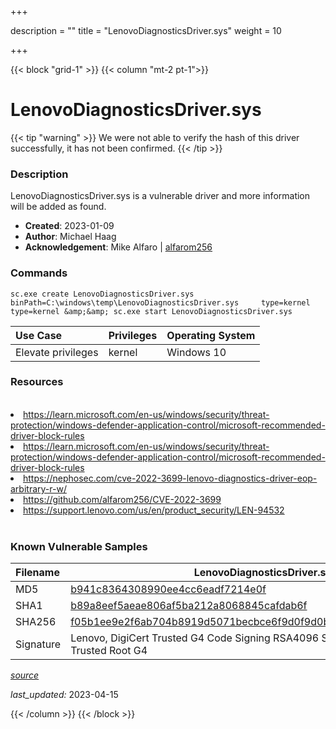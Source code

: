 +++

description = ""
title = "LenovoDiagnosticsDriver.sys"
weight = 10

+++


{{< block "grid-1" >}}
{{< column "mt-2 pt-1">}}


# LenovoDiagnosticsDriver.sys 


{{< tip "warning" >}}
We were not able to verify the hash of this driver successfully, it has not been confirmed.
{{< /tip >}}


### Description

LenovoDiagnosticsDriver.sys is a vulnerable driver and more information will be added as found.

- **Created**: 2023-01-09
- **Author**: Michael Haag
- **Acknowledgement**: Mike Alfaro | [alfarom256](https://twitter.com/alfarom256)

### Commands

```
sc.exe create LenovoDiagnosticsDriver.sys binPath=C:\windows\temp\LenovoDiagnosticsDriver.sys     type=kernel type=kernel &amp;&amp; sc.exe start LenovoDiagnosticsDriver.sys
```

| Use Case | Privileges | Operating System | 
|:---- | ---- | ---- |
| Elevate privileges | kernel | Windows 10 |

### Resources
<br>
<li><a href=" https://learn.microsoft.com/en-us/windows/security/threat-protection/windows-defender-application-control/microsoft-recommended-driver-block-rules"> https://learn.microsoft.com/en-us/windows/security/threat-protection/windows-defender-application-control/microsoft-recommended-driver-block-rules</a></li>
<li><a href="https://learn.microsoft.com/en-us/windows/security/threat-protection/windows-defender-application-control/microsoft-recommended-driver-block-rules">https://learn.microsoft.com/en-us/windows/security/threat-protection/windows-defender-application-control/microsoft-recommended-driver-block-rules</a></li>
<li><a href="https://nephosec.com/cve-2022-3699-lenovo-diagnostics-driver-eop-arbitrary-r-w/">https://nephosec.com/cve-2022-3699-lenovo-diagnostics-driver-eop-arbitrary-r-w/</a></li>
<li><a href="https://github.com/alfarom256/CVE-2022-3699">https://github.com/alfarom256/CVE-2022-3699</a></li>
<li><a href="https://support.lenovo.com/us/en/product_security/LEN-94532">https://support.lenovo.com/us/en/product_security/LEN-94532</a></li>
<br>

### Known Vulnerable Samples

| Filename | LenovoDiagnosticsDriver.sys |
|:---- | ---- | 
| MD5 | <a href="https://www.virustotal.com/gui/file/b941c8364308990ee4cc6eadf7214e0f">b941c8364308990ee4cc6eadf7214e0f</a> |
| SHA1 | <a href="https://www.virustotal.com/gui/file/b89a8eef5aeae806af5ba212a8068845cafdab6f">b89a8eef5aeae806af5ba212a8068845cafdab6f</a> |
| SHA256 | <a href="https://www.virustotal.com/gui/file/f05b1ee9e2f6ab704b8919d5071becbce6f9d0f9d0ba32a460c41d5272134abe">f05b1ee9e2f6ab704b8919d5071becbce6f9d0f9d0ba32a460c41d5272134abe</a> |
| Signature | Lenovo, DigiCert Trusted G4 Code Signing RSA4096 SHA384 2021 CA1, DigiCert Trusted Root G4   || Company | Lenovo Group Limited (R) || Description | Lenovo Diagnostics Driver for Windows 10 and later. || Product | Lenovo Diagnostics || OriginalFilename | LenovoDiagnosticsDriver.sys |


[*source*](https://github.com/magicsword-io/LOLDrivers/tree/main/yaml/lenovodiagnosticsdriver.yaml)

*last_updated:* 2023-04-15








{{< /column >}}
{{< /block >}}
